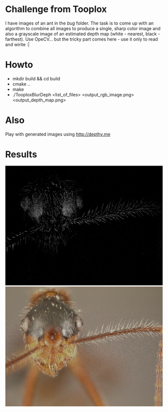 # Challenge from Tooplox
I have images of an ant in the *bug* folder. The task is to come up with an algorithm to combine all images to produce a single, sharp color image and also a grayscale image of an estimated depth map (white - nearest, black - farthest). Use OpeCV... but the tricky part comes here - use it only to read and wirite :|

# Howto
* mkdir build && cd build
* cmake ..
* make
* ./TooploxBlurDeph <list_of_files> <output_rgb_image.png> <output_depth_map.png>

# Also
Play with generated images using http://depthy.me 

# Results
![](https://github.com/mbed92/ant_challenge/blob/master/depth.png)
![](https://github.com/mbed92/ant_challenge/blob/master/deblurred.png)
